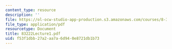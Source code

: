 ```yaml
---
content_type: resource
description: ''
file: https://ol-ocw-studio-app-production.s3.amazonaws.com/courses/8-322-quantum-theory-ii-spring-2003/f53f1dbb27a2aa7a6d940e8721db1b73_83222Lecture1.pdf
file_type: application/pdf
resourcetype: Document
title: 83222Lecture1.pdf
uid: f53f1dbb-27a2-aa7a-6d94-0e8721db1b73
---
```

